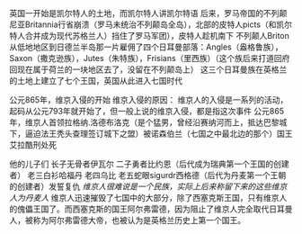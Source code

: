 英国一开始是凯尔特人的土地，而凯尔特人讲凯尔特语
后来，罗马帝国的不列颠尼亚Britannia行省崩溃（罗马未统治不列颠岛全岛），北部的皮特人picts（和凯尔特人合并成为现代苏格兰人）挡住了罗马军团），皮特人趁机南下
不列颠人Briton从低地地区到日德兰半岛那一片雇佣了四个日耳曼部落：Angles（盎格鲁族），Saxon（撒克逊族），Jutes（朱特族），Frisians（里西族）（这个族后来打道回府回现在属于荷兰的一块地区去了，没留在不列颠岛上）
这三个日耳曼族在英格兰的土地上建立了七个王国，英国从此进入七国时代

公元865年，维京入侵的开始
维京入侵的原因：
维京人的入侵是一系列的活动，起码从公元793年就开始了，但一般上说的维京入侵，都是指这次事件
公元865年，维京人首领拉格纳.洛德布洛克（是个猛男，曾经沿赛纳河而上，抵达巴黎城下，逼迫法王秃头查理签订城下之盟）被诺森伯兰（七国之中最北边的那个）国王艾拉酷刑处死

他的儿子们 长子无骨者伊瓦尔 二子勇者比约恩（后代成为瑞典第一个王国的创建者）  老三白衫哈福丹 老四乌比 老五蛇眼sigurdr西格德（后代为丹麦第一个王朝的创建者）发誓复仇
*维京人很难说是一个民族，实际上后来称留下来的这些维京人为丹麦人*
维京人迅速摧毁了七国中的大部分，除了西塞克斯王国，只有维京人的傀儡王国了。而西塞克斯的国王阿尔弗雷德，因为阻止了维京人完全取代日耳曼人，被称为阿尔弗雷德大帝，也被认为是英格兰历史上第一个国王。

